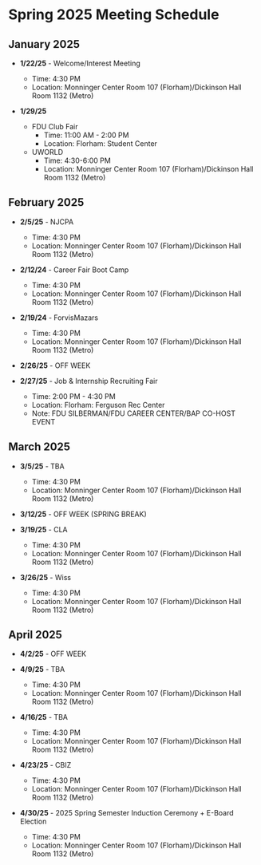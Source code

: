 # Spring 2025 Meeting Schedule

## January 2025
- **1/22/25** - Welcome/Interest Meeting
  - Time: 4:30 PM
  - Location: Monninger Center Room 107 (Florham)/Dickinson Hall Room 1132 (Metro)

- **1/29/25** 
  - FDU Club Fair
    - Time: 11:00 AM - 2:00 PM
    - Location: Florham: Student Center
  - UWORLD
    - Time: 4:30-6:00 PM
    - Location: Monninger Center Room 107 (Florham)/Dickinson Hall Room 1132 (Metro)

## February 2025
- **2/5/25** - NJCPA
  - Time: 4:30 PM
  - Location: Monninger Center Room 107 (Florham)/Dickinson Hall Room 1132 (Metro)

- **2/12/24** - Career Fair Boot Camp
  - Time: 4:30 PM
  - Location: Monninger Center Room 107 (Florham)/Dickinson Hall Room 1132 (Metro)

- **2/19/24** - ForvisMazars
  - Time: 4:30 PM
  - Location: Monninger Center Room 107 (Florham)/Dickinson Hall Room 1132 (Metro)

- **2/26/25** - OFF WEEK

- **2/27/25** - Job & Internship Recruiting Fair
  - Time: 2:00 PM - 4:30 PM
  - Location: Florham: Ferguson Rec Center
  - Note: FDU SILBERMAN/FDU CAREER CENTER/BAP CO-HOST EVENT

## March 2025
- **3/5/25** - TBA
  - Time: 4:30 PM
  - Location: Monninger Center Room 107 (Florham)/Dickinson Hall Room 1132 (Metro)

- **3/12/25** - OFF WEEK (SPRING BREAK)

- **3/19/25** - CLA
  - Time: 4:30 PM
  - Location: Monninger Center Room 107 (Florham)/Dickinson Hall Room 1132 (Metro)

- **3/26/25** - Wiss
  - Time: 4:30 PM
  - Location: Monninger Center Room 107 (Florham)/Dickinson Hall Room 1132 (Metro)

## April 2025
- **4/2/25** - OFF WEEK

- **4/9/25** - TBA
  - Time: 4:30 PM
  - Location: Monninger Center Room 107 (Florham)/Dickinson Hall Room 1132 (Metro)

- **4/16/25** - TBA
  - Time: 4:30 PM
  - Location: Monninger Center Room 107 (Florham)/Dickinson Hall Room 1132 (Metro)

- **4/23/25** - CBIZ
  - Time: 4:30 PM
  - Location: Monninger Center Room 107 (Florham)/Dickinson Hall Room 1132 (Metro)

- **4/30/25** - 2025 Spring Semester Induction Ceremony + E-Board Election
  - Time: 4:30 PM
  - Location: Monninger Center Room 107 (Florham)/Dickinson Hall Room 1132 (Metro) 